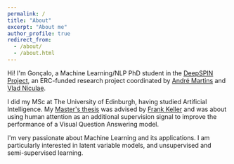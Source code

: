 ```yaml
---
permalink: /
title: "About"
excerpt: "About me"
author_profile: true
redirect_from: 
  - /about/
  - /about.html
---
```


Hi! I'm Gonçalo, a Machine Learning/NLP PhD student in the <a href='https://deep-spin.github.io/' target='_blank'>DeepSPIN Project</a>, an ERC-funded research project coordinated by <a href='https://andre-martins.github.io/' target='_blank'>André Martins</a> and <a href='https://vene.ro/' target='_blank'>Vlad Niculae</a>.

I did my MSc at The University of Edinburgh, having studied Artificial Intelligence. My <a href='https://github.com/goncalomcorreia/vqa_human_attention' target='_blank'>Master's thesis</a> was advised by <a href='http://homepages.inf.ed.ac.uk/keller/' target='_blank'>Frank Keller</a> and was about using human attention as an additional supervision signal to improve the performance of a Visual Question Answering model.

I'm very passionate about Machine Learning and its applications. I am particularly interested in latent variable models, and unsupervised and semi-supervised learning.